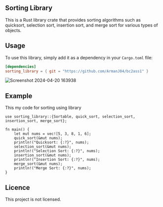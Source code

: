 ## Sorting Library
This is a Rust library crate that provides sorting algorithms such as quicksort, selection sort, insertion sort, and merge sort for various types of objects.
## Usage
To use this library, simply add it as a dependency in your `Cargo.toml` file:
```toml
[dependencies]
sorting_library = { git = "https://github.com/ArmanJ04/bc2ass1" }
```
![Screenshot 2024-04-20 163938](https://github.com/ArmanJ04/bc2ass1/assets/57132784/63e1a81e-4fdd-47d1-91eb-944aecec60cd)

## Example
This my code for sorting using library
```
use sorting_library::{Sortable, quick_sort, selection_sort, insertion_sort, merge_sort};

fn main() {
    let mut nums = vec![5, 3, 8, 1, 6];
    quick_sort(&mut nums);
    println!("Quicksort: {:?}", nums);
    selection_sort(&mut nums);
    println!("Selection Sort: {:?}", nums);
    insertion_sort(&mut nums);
    println!("Insertion Sort: {:?}", nums);
    merge_sort(&mut nums);
    println!("Merge Sort: {:?}", nums);
}
```
## Licence
This project is not licensed.

